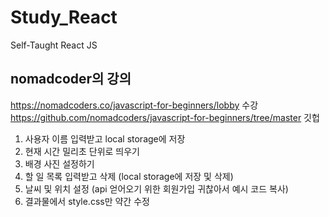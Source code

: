 # Study_React
Self-Taught React JS

## nomadcoder의 강의
https://nomadcoders.co/javascript-for-beginners/lobby 수강 <br>
https://github.com/nomadcoders/javascript-for-beginners/tree/master 깃헙<br>

1. 사용자 이름 입력받고 local storage에 저장
2. 현재 시간 밀리초 단위로 띄우기
3. 배경 사진 설정하기
4. 할 일 목록 입력받고 삭제 (local storage에 저장 및 삭제)
5. 날씨 및 위치 설정 (api 얻어오기 위한 회원가입 귀찮아서 예시 코드 복사)
6. 결과물에서 style.css만 약간 수정
